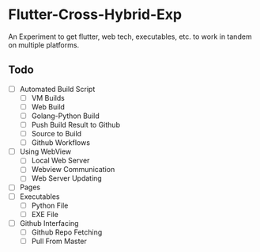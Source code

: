 # Flutter-Cross-Hybrid-Exp
An Experiment to get flutter, web tech, executables, etc. to work in tandem on multiple platforms.

## Todo
- [ ] Automated Build Script
  - [ ] VM Builds
  - [ ] Web Build
  - [ ] Golang-Python Build
  - [ ] Push Build Result to Github
  - [ ] Source to Build
  - [ ] Github Workflows
- [ ] Using WebView
  - [ ] Local Web Server
  - [ ] Webview Communication
  - [ ] Web Server Updating
- [ ] Pages
- [ ] Executables
  - [ ] Python File
  - [ ] EXE File
- [ ] Github Interfacing
  - [ ] Github Repo Fetching
  - [ ] Pull From Master